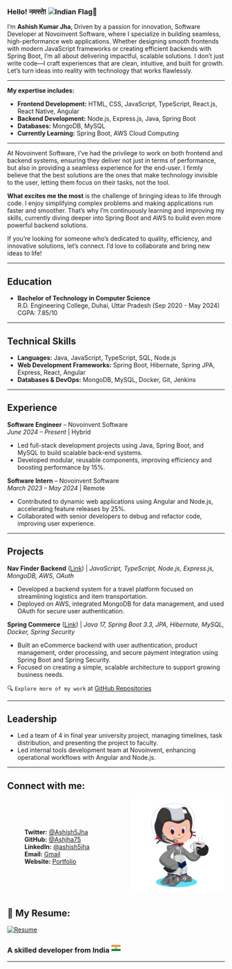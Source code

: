 ### Hello! नमस्ते! <img src="https://user-images.githubusercontent.com/74038190/214644152-52f47eb3-5e31-4f47-8758-05c9468d5596.gif" alt="Indian Flag" width="30" style="margin-bottom:-12px" />🙏

I’m **Ashish Kumar Jha**, Driven by a passion for innovation,  Software Developer at Novoinvent Software, where I specialize in building seamless, high-performance web applications. Whether designing smooth frontends with modern JavaScript frameworks or creating efficient backends with Spring Boot, I’m all about delivering impactful, scalable solutions. I don’t just write code—I craft experiences that are clean, intuitive, and built for growth. Let’s turn ideas into reality with technology that works flawlessly.

---

**My expertise includes:**

- **Frontend Development:** HTML, CSS, JavaScript, TypeScript, React.js, React Native, Angular
- **Backend Development:** Node.js, Express.js, Java, Spring Boot
- **Databases:** MongoDB, MySQL
- **Currently Learning:** Spring Boot, AWS Cloud Computing

---

At Novoinvent Software, I’ve had the privilege to work on both frontend and backend systems, ensuring they deliver not just in terms of performance, but also in providing a seamless experience for the end-user. I firmly believe that the best solutions are the ones that make technology invisible to the user, letting them focus on their tasks, not the tool.

**What excites me the most** is the challenge of bringing ideas to life through code. I enjoy simplifying complex problems and making applications run faster and smoother. That’s why I’m continuously learning and improving my skills, currently diving deeper into Spring Boot and AWS to build even more powerful backend solutions.

If you’re looking for someone who’s dedicated to quality, efficiency, and innovative solutions, let’s connect. I’d love to collaborate and bring new ideas to life!

---

## Education

- **Bachelor of Technology in Computer Science**  
  R.D. Engineering College, Duhai, Uttar Pradesh (Sep 2020 - May 2024)  
  CGPA: 7.85/10

---

## Technical Skills

- **Languages:** Java, JavaScript, TypeScript, SQL, Node.js
- **Web Development Frameworks:** Spring Boot, Hibernate, Spring JPA, Express, React, Angular
- **Databases & DevOps:** MongoDB, MySQL, Docker, Git, Jenkins

---

## Experience

**Software Engineer** – Novoinvent Software  
*June 2024 – Present* | Hybrid
- Led full-stack development projects using Java, Spring Boot, and MySQL to build scalable back-end systems.
- Developed modular, reusable components, improving efficiency and boosting performance by 15%.

**Software Intern** – Novoinvent Software  
*March 2023 – May 2024* | Remote
- Contributed to dynamic web applications using Angular and Node.js, accelerating feature releases by 25%.
- Collaborated with senior developers to debug and refactor code, improving user experience.

---

## Projects

**Nav Finder Backend**  ([Link](https://github.com/RDGems/Nav-Finder-Backend)) |
*JavaScript, TypeScript, Node.js, Express.js, MongoDB, AWS, OAuth*
- Developed a backend system for a travel platform focused on streamlining logistics and item transportation.
- Deployed on AWS, integrated MongoDB for data management, and used OAuth for secure user authentication.

**Spring Commerce**  ([Link](https://github.com/Ashjha75/spring-commerce)) |
*Java 17, Spring Boot 3.3, JPA, Hibernate, MySQL, Docker, Spring Security*
- Built an eCommerce backend with user authentication, product management, order processing, and secure payment integration using Spring Boot and Spring Security.
- Focused on creating a simple, scalable architecture to support growing business needs.


🔍 `Explore more of my work` at [GitHub Repositories](https://github.com/Ashjha75?tab=repositories)

---



## Leadership

- Led a team of 4 in final year university project, managing timelines, task distribution, and presenting the project to faculty.
- Led internal tools development team at Novoinvent, enhancing operational workflows with Angular and Node.js.

---

## Connect with me:

<div style="display: flex; align-items: center; margin-left:40px">
    <div style="flex: 1;">
        <strong>Twitter:</strong> <a href="https://x.com/Ashish5Jha"> @Ashish5Jha</a> <br>
        <strong>GitHub:</strong> <a href="https://github.com/Ashjha75"> @Ashjha75</a> <br>
        <strong>LinkedIn:</strong> <a href="https://www.linkedin.com/in/ashish5jha"> @ashish5jha</a> <br>
        <strong>Email:</strong> <a href="mailto:network.ashishjha@gmail.com">Gmail</a> <br>
        <strong>Website:</strong> <a href="https://ashish5jha.github.io/portfolio">Portfolio</a> <br>
    </div>
    <a href="https://github.com/Ashjha75">
        <img src="https://raw.githubusercontent.com/Ashjha75/Ashjha75/main/assets/octocat-.png" alt="MyOctate" width="220" />
    </a>
</div>

## 📄 **My Resume:**
[![Resume](https://img.shields.io/badge/View-Resume-blue?style=for-the-badge&logo=readme)](https://ashish5jha.github.io/portfolio/assets/resume.pdf)




### A skilled developer from India <img src="https://raw.githubusercontent.com/Ashjha75/Ashjha75/main/assets/flag.png" alt="Indian Flag" width="22"  />


---

